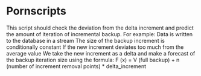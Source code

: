 # Pornscripts

This script should check the deviation from the delta increment and predict the amount of iteration of incremental backup.
For example:
Data is written to the database in a stream
The size of the backup increment is conditionally constant
If the new increment deviates too much from the average value
We take the new increment as a delta and make a forecast of the backup iteration size using the formula:
F (x) = V (full backup) + n (number of increment removal points) * delta_increment
